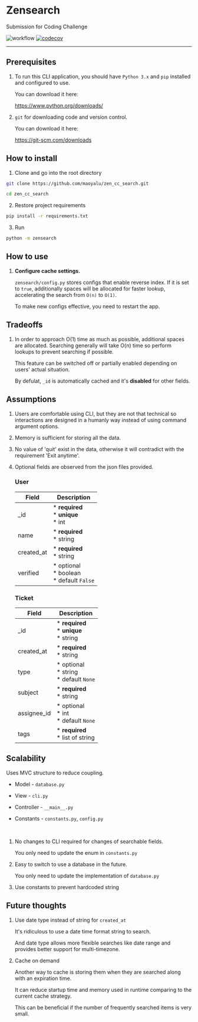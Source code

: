 # Zensearch

Submission for Coding Challenge

![workflow](https://github.com/maoyalu/zen_cc_search/actions/workflows/ci.yml/badge.svg)
[![codecov](https://codecov.io/gh/maoyalu/zen_cc_search/branch/master/graph/badge.svg?token=0NNV59BG3O)](https://codecov.io/gh/maoyalu/zen_cc_search)

---

## Prerequisites

1. To run this CLI application, you should have `Python 3.x` and `pip` installed and configured to use.

    You can download it here:

    https://www.python.org/downloads/

2. `git` for downloading code and version control.
    
    You can download it here:

    https://git-scm.com/downloads

## How to install

1. Clone and go into the root directory

```bash
git clone https://github.com/maoyalu/zen_cc_search.git

cd zen_cc_search
```

2. Restore project requirements

```bash
pip install -r requirements.txt
```

3. Run

```bash
python -m zensearch
```

## How to use

1. **Configure cache settings.**

    `zensearch/config.py` stores configs that enable reverse index. If it is set to `true`, additionally spaces will be allocated for faster lookup, accelerating the search from `O(n)` to `O(1)`.

    To make new configs effective, you need to restart the app.

## Tradeoffs

1. In order to approach O(1) time as much as possible, additional spaces are allocated. Searching generally will take O(n) time so perform lookups to prevent searching if possible. 

    This feature can be switched off or partially enabled depending on users' actual situation.

    By defulat, `_id` is automatically cached and it's **disabled** for other fields.

## Assumptions

1. Users are comfortable using CLI, but they are not that technical so interactions are designed in a humanly way instead of using command argument options.

2. Memory is sufficient for storing all the data.

3. No value of 'quit' exist in the data, otherwise it will contradict with the requirement 'Exit anytime'.

4. Optional fields are observed from the json files provided.

    ### User

    | Field | Description |
    |--|--|
    | _id | * **required**<br/>* **unique**<br/>* int |
    | name | * **required**<br/>* string |
    | created_at | * **required**<br/>* string |
    | verified | * optional<br/>* boolean<br/>* default `False`

    ### Ticket

    | Field | Description |
    |--|--|
    | _id | * **required**<br/>* **unique**<br/>* string |
    | created_at | * **required**<br/>* string |
    | type | * optional<br/>* string<br/>* default `None` |
    | subject | * **required**<br/>* string |
    | assignee_id | * optional<br/>* int<br/>* default `None` |
    | tags | * **required**<br/>* list of string |


## Scalability

Uses MVC structure to reduce coupling.

* Model - `database.py`
    
* View - `cli.py`

* Controller - `__main__.py`

* Constants - `constants.py`, `config.py`

<br/>

1. No changes to CLI required for changes of searchable fields.

    You only need to update the enum in `constants.py`

2. Easy to switch to use a database in the future.

    You only need to update the implementation of `database.py`

3. Use constants to prevent hardcoded string

## Future thoughts

1. Use date type instead of string for `created_at`

    It's ridiculous to use a date time format string to search.

    And date type allows more flexible searches like date range and provides better support for multi-timezone.

2. Cache on demand

    Another way to cache is storing them when they are searched along with an expiration time.

    It can reduce startup time and memory used in runtime comparing to the current cache strategy.

    This can be beneficial if the number of frequently searched items is very small.
